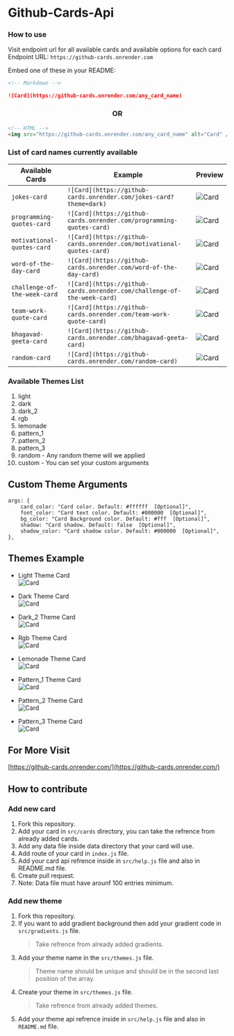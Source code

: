 # Github-Cards-Api

### How to use

Visit endpoint url for all available cards and available options for each card <br/>
Endpoint URL: `https://github-cards.onrender.com`

Embed one of these in your README:

```md
<!-- Markdown -->

![Card](https://github-cards.onrender.com/any_card_name)
```

<h3 align="center">OR</h3>

```html
<!-- HTML -->
<img src="https://github-cards.onrender.com/any_card_name" alt="Card" />
```

### List of card names currently available

| Available Cards | Example | Preview |
| --------------- | ------- | ------- |
| `jokes-card` | `![Card](https://github-cards.onrender.com/jokes-card?theme=dark)` | ![Card](https://github-cards.onrender.com/jokes-card?theme=dark) |
| `programming-quotes-card` | `![Card](https://github-cards.onrender.com/programming-quotes-card)` | ![Card](https://github-cards.onrender.com/programming-quotes-card) |
| `motivational-quotes-card` | `![Card](https://github-cards.onrender.com/motivational-quotes-card)` | ![Card](https://github-cards.onrender.com/motivational-quotes-card) |
| `word-of-the-day-card` | `![Card](https://github-cards.onrender.com/word-of-the-day-card)` | ![Card](https://github-cards.onrender.com/word-of-the-day-card) |
| `challenge-of-the-week-card` | `![Card](https://github-cards.onrender.com/challenge-of-the-week-card)` | ![Card](https://github-cards.onrender.com/challenge-of-the-week-card) |
| `team-work-quote-card` | `![Card](https://github-cards.onrender.com/team-work-quote-card)` | ![Card](https://github-cards.onrender.com/team-work-quote-card) |
| `bhagavad-geeta-card` | `![Card](https://github-cards.onrender.com/bhagavad-geeta-card)` | ![Card](https://github-cards.onrender.com/bhagavad-geeta-card) |
| `random-card` | `![Card](https://github-cards.onrender.com/random-card)` | ![Card](https://github-cards.onrender.com/random-card) |

### Available Themes List

1. light
2. dark
3. dark_2
4. rgb
5. lemonade
6. pattern_1
7. pattern_2
8. pattern_3
9. random - Any random theme will we applied
10. custom - You can set your custom arguments

## Custom Theme Arguments

```JS
args: {
    card_color: "Card color. Default: #ffffff  [Optional]",
    font_color: "Card text color. Default: #000000  [Optional]",
    bg_color: "Card Background color. Default: #fff  [Optional]",
    shadow: "Card shadow. Default: false  [Optional]",
    shadow_color: "Card shadow color. Default: #000000  [Optional]",
},
```

## Themes Example

- Light Theme Card <br/>
  ![Card](https://github-cards.onrender.com/jokes-card?theme=light)

- Dark Theme Card <br/>
  ![Card](https://github-cards.onrender.com/jokes-card?theme=dark)

- Dark_2 Theme Card <br/>
  ![Card](https://github-cards.onrender.com/jokes-card?theme=dark_2)

- Rgb Theme Card <br/>
  ![Card](https://github-cards.onrender.com/jokes-card?theme=rgb)

- Lemonade Theme Card <br/>
  ![Card](https://github-cards.onrender.com/jokes-card?theme=lemonade)

- Pattern_1 Theme Card <br/>
  ![Card](https://github-cards.onrender.com/jokes-card?theme=pattern_1)

- Pattern_2 Theme Card <br/>
  ![Card](https://github-cards.onrender.com/jokes-card?theme=pattern_2)

- Pattern_3 Theme Card <br/>
  ![Card](https://github-cards.onrender.com/jokes-card?theme=pattern_3)

## For More Visit

[https://github-cards.onrender.com/](https://github-cards.onrender.com/)

## How to contribute

### Add new card

1. Fork this repository.
2. Add your card in `src/cards` directory, you can take the refrence from already added cards.
3. Add any data file inside data directory that your card will use.
4. Add route of your card in `index.js` file.
5. Add your card api refrence inside in `src/help.js` file and also in README.md file.
6. Create pull request.
7. Note: Data file must have arounf 100 entries minimum.

### Add new theme

1. Fork this repository.
2. If you want to add gradient background then add your gradient code in `src/gradients.js` file.
   > Take refrence from already added gradients.
3. Add your theme name in the `src/themes.js` file.
   > Theme name should be unique and should be in the second last position of the array.
4. Create your theme in `src/themes.js` file.
   > Take refrence from already added themes.
5. Add your theme api refrence inside in `src/help.js` file and also in `README.md` file.
